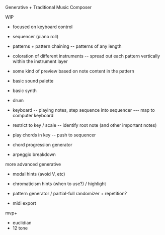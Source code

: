 
Generative + Traditional Music Composer

WIP

- focused on keyboard control

- sequencer (piano roll)
- patterns + pattern chaining -- patterns of any length
- coloration of different instruments -- spread out each pattern vertically within the instrument layer
- some kind of preview based on note content in the pattern

- basic sound palette
- basic synth
- drum

- keyboard -- playing notes, step sequence into sequencer --- map to computer keyboard
- restrict to key / scale -- identify root note (and other important notes)
- play chords in key -- push to sequencer
- chord progression generator
- arpeggio breakdown

more advanced generative
- modal hints (avoid V, etc)
- chromaticism hints (when to use?) / highlight
- pattern generator / partial-full randomizer + repetition?

- midi export

mvp+

- euclidian
- 12 tone